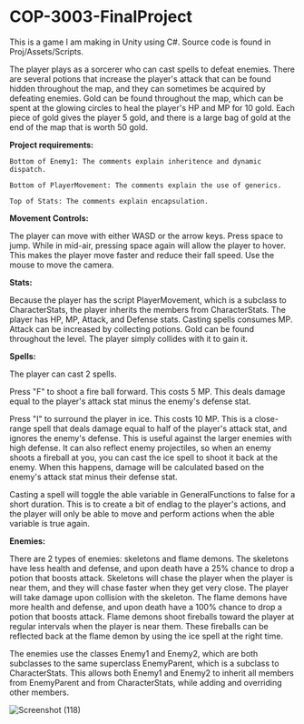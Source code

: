 # COP-3003-FinalProject
This is a game I am making in Unity using C#. Source code is found in Proj/Assets/Scripts.

The player plays as a sorcerer who can cast spells to defeat enemies. There are several potions that increase the player's attack that can be found hidden throughout the map, and they can sometimes be acquired by defeating enemies. Gold can be found throughout the map, which can be spent at the glowing circles to heal the player's HP and MP for 10 gold. Each piece of gold gives the player 5 gold, and there is a large bag of gold at the end of the map that is worth 50 gold.

**Project requirements:**

    Bottom of Enemy1: The comments explain inheritence and dynamic dispatch.
  
    Bottom of PlayerMovement: The comments explain the use of generics.
  
    Top of Stats: The comments explain encapsulation.

**Movement Controls:**

The player can move with either WASD or the arrow keys. Press space to jump. While in mid-air, pressing space again will allow the player to hover. This makes the player move faster and reduce their fall speed. Use the mouse to move the camera.

**Stats:**

Because the player has the script PlayerMovement, which is a subclass to CharacterStats, the player inherits the members from CharacterStats.
The player has HP, MP, Attack, and Defense stats.
Casting spells consumes MP.
Attack can be increased by collecting potions.
Gold can be found throughout the level. The player simply collides with it to gain it.

**Spells:**

The player can cast 2 spells.

Press "F" to shoot a fire ball forward. This costs 5 MP. This deals damage equal to the player's attack stat minus the enemy's defense stat.

Press "I" to surround the player in ice. This costs 10 MP. This is a close-range spell that deals damage equal to half of the player's attack stat, and ignores the enemy's defense. This is useful against the larger enemies with high defense. It can also reflect enemy projectiles, so when an enemy shoots a fireball at you, you can cast the ice spell to shoot it back at the enemy. When this happens, damage will be calculated based on the enemy's attack stat minus their defense stat.

Casting a spell will toggle the able variable in GeneralFunctions to false for a short duration. This is to create a bit of endlag to the player's actions, and the player will only be able to move and perform actions when the able variable is true again.

**Enemies:**

There are 2 types of enemies: skeletons and flame demons.
The skeletons have less health and defense, and upon death have a 25% chance to drop a potion that boosts attack.
Skeletons will chase the player when the player is near them, and they will chase faster when they get very close. The player will take damage upon collision with the skeleton.
The flame demons have more health and defense, and upon death have a 100% chance to drop a potion that boosts attack.
Flame demons shoot fireballs toward the player at regular intervals when the player is near them. These fireballs can be reflected back at the flame demon by using the ice spell at the right time.

The enemies use the classes Enemy1 and Enemy2, which are both subclasses to the same superclass EnemyParent, which is a subclass to CharacterStats.
This allows both Enemy1 and Enemy2 to inherit all members from EnemyParent and from CharacterStats, while adding and overriding other members.

![Screenshot (118)](https://user-images.githubusercontent.com/42978071/146262590-27c3d830-d663-47a4-8090-5849f10ca867.png)
